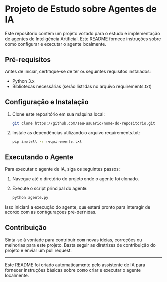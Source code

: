 # Projeto de Estudo sobre Agentes de IA

Este repositório contém um projeto voltado para o estudo e implementação de agentes de Inteligência Artificial. Este README fornece instruções sobre como configurar e executar o agente localmente.

## Pré-requisitos

Antes de iniciar, certifique-se de ter os seguintes requisitos instalados:

- Python 3.x
- Bibliotecas necessárias (serão listadas no arquivo requirements.txt)

## Configuração e Instalação

1. Clone este repositório em sua máquina local:

    ```bash
    git clone https://github.com/seu-usuario/nome-do-repositorio.git
    ```

2. Instale as dependências utilizando o arquivo requirements.txt:

    ```bash
    pip install -r requirements.txt
    ```

## Executando o Agente

Para executar o agente de IA, siga os seguintes passos:

1. Navegue até o diretório do projeto onde o agente foi clonado.

2. Execute o script principal do agente:

    ```bash
    python agente.py
    ```

Isso iniciará a execução do agente, que estará pronto para interagir de acordo com as configurações pré-definidas.

## Contribuição

Sinta-se à vontade para contribuir com novas ideias, correções ou melhorias para este projeto. Basta seguir as diretrizes de contribuição do projeto e enviar um pull request.

---

Este README foi criado automaticamente pelo assistente de IA para fornecer instruções básicas sobre como criar e executar o agente localmente.
